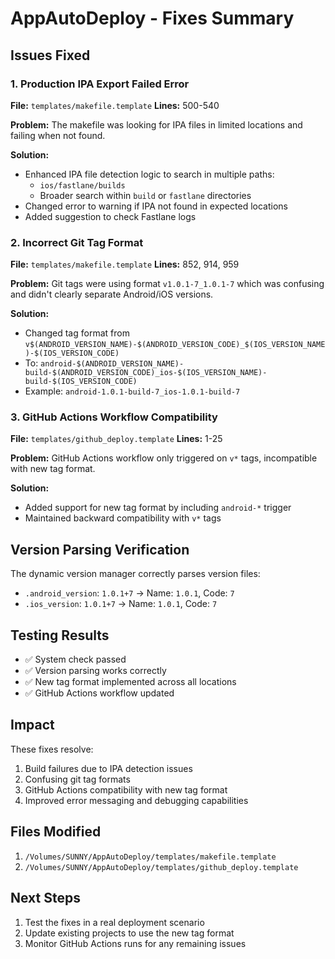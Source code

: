 # AppAutoDeploy - Fixes Summary

## Issues Fixed

### 1. Production IPA Export Failed Error
**File:** `templates/makefile.template`
**Lines:** 500-540

**Problem:** The makefile was looking for IPA files in limited locations and failing when not found.

**Solution:** 
- Enhanced IPA file detection logic to search in multiple paths:
  - `ios/fastlane/builds`
  - Broader search within `build` or `fastlane` directories
- Changed error to warning if IPA not found in expected locations
- Added suggestion to check Fastlane logs

### 2. Incorrect Git Tag Format
**File:** `templates/makefile.template`
**Lines:** 852, 914, 959

**Problem:** Git tags were using format `v1.0.1-7_1.0.1-7` which was confusing and didn't clearly separate Android/iOS versions.

**Solution:**
- Changed tag format from `v$(ANDROID_VERSION_NAME)-$(ANDROID_VERSION_CODE)_$(IOS_VERSION_NAME)-$(IOS_VERSION_CODE)`
- To: `android-$(ANDROID_VERSION_NAME)-build-$(ANDROID_VERSION_CODE)_ios-$(IOS_VERSION_NAME)-build-$(IOS_VERSION_CODE)`
- Example: `android-1.0.1-build-7_ios-1.0.1-build-7`

### 3. GitHub Actions Workflow Compatibility
**File:** `templates/github_deploy.template`
**Lines:** 1-25

**Problem:** GitHub Actions workflow only triggered on `v*` tags, incompatible with new tag format.

**Solution:**
- Added support for new tag format by including `android-*` trigger
- Maintained backward compatibility with `v*` tags

## Version Parsing Verification

The dynamic version manager correctly parses version files:
- `.android_version`: `1.0.1+7` → Name: `1.0.1`, Code: `7`
- `.ios_version`: `1.0.1+7` → Name: `1.0.1`, Code: `7`

## Testing Results

- ✅ System check passed
- ✅ Version parsing works correctly
- ✅ New tag format implemented across all locations
- ✅ GitHub Actions workflow updated

## Impact

These fixes resolve:
1. Build failures due to IPA detection issues
2. Confusing git tag formats
3. GitHub Actions compatibility with new tag format
4. Improved error messaging and debugging capabilities

## Files Modified

1. `/Volumes/SUNNY/AppAutoDeploy/templates/makefile.template`
2. `/Volumes/SUNNY/AppAutoDeploy/templates/github_deploy.template`

## Next Steps

1. Test the fixes in a real deployment scenario
2. Update existing projects to use the new tag format
3. Monitor GitHub Actions runs for any remaining issues